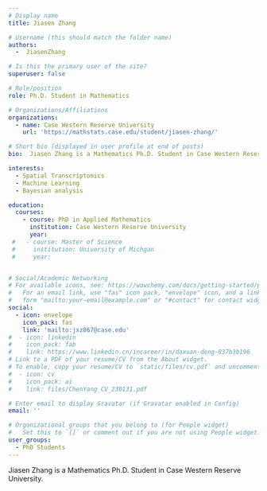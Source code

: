 ```yaml
---
# Display name
title: Jiasen Zhang

# Username (this should match the folder name)
authors:
  -  JiasenZhang

# Is this the primary user of the site?
superuser: false

# Role/position
role: Ph.D. Student in Mathematics

# Organizations/Affiliations
organizations:
  - name: Case Western Reserve University
    url: 'https://mathstats.case.edu/student/jiasen-zhang/'

# Short bio (displayed in user profile at end of posts)
bio:  Jiasen Zhang is a Mathematics Ph.D. Student in Case Western Reserve University.

interests:
  - Spatial Transcriptomics
  - Machine Learning
  - Bayesian analysis

education:
  courses:
    - course: PhD in Applied Mathematics
      institution: Case Western Reserve University
      year: 
 #   - course: Master of Science
 #     institution: University of Michgan
 #     year: 


# Social/Academic Networking
# For available icons, see: https://wowchemy.com/docs/getting-started/page-builder/#icons
#   For an email link, use "fas" icon pack, "envelope" icon, and a link in the
#   form "mailto:your-email@example.com" or "#contact" for contact widget.
social:
  - icon: envelope
    icon_pack: fas
    link: 'mailto:jxz867@case.edu'
#  - icon: linkedin
#    icon_pack: fab
#    link: https://www.linkedin.cn/incareer/in/daxuan-deng-837b3b196
# Link to a PDF of your resume/CV from the About widget.
# To enable, copy your resume/CV to `static/files/cv.pdf` and uncomment the lines below.
#  - icon: cv
#    icon_pack: ai
#    link: files/ChenYang_CV_230131.pdf

# Enter email to display Gravatar (if Gravatar enabled in Config)
email: ''

# Organizational groups that you belong to (for People widget)
#   Set this to `[]` or comment out if you are not using People widget.
user_groups:
  - PhD Students
---
```


Jiasen Zhang is a Mathematics Ph.D. Student in Case Western Reserve University.